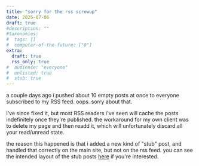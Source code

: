 ```yaml
---
title: "sorry for the rss screwup"
date: 2025-07-06
draft: true
#description: ""
#taxonomies:
#  tags: []
#  computer-of-the-future: ["0"]
extra:
  draft: true
  rss_only: true
#  audience: "everyone"
#  unlisted: true
#  stub: true
---
```

a couple days ago i pushed about 10 empty posts at once to everyone subscribed to my RSS feed. oops. sorry about that.

i've since fixed it, but most RSS readers i've seen will cache the posts indefinitely once they're published.
the workaround for my own client was to delete my page and then readd it, which will unfortunately discard all your read/unread state.

the reason this happened is that i added a new kind of "stub" post, and handled that correctly on the main site, but not on the rss feed. you can see the intended layout of the stub posts [here](/computer-of-the-future) if you're interested.
